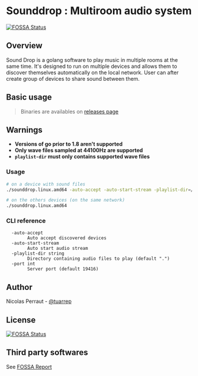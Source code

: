 # Sounddrop : Multiroom audio system
[![FOSSA Status](https://app.fossa.io/api/projects/git%2Bgithub.com%2Fmafzst%2Fsounddrop.svg?type=shield)](https://app.fossa.io/projects/git%2Bgithub.com%2Fmafzst%2Fsounddrop?ref=badge_shield)

## Overview

Sound Drop is a golang software to play music in multiple rooms at the same time.
It's designed to run on multiple devices and allows them to discover themselves automatically on the local network.
User can after create group of devices to share sound between them.

## Basic usage
> Binaries are availables on [releases page](https://github.com/tuarrep/sounddrop/releases/)
## Warnings
- **Versions of go prior to 1.8 aren't supported**
- **Only wave files sampled at 44100Hz are supported**
- **`playlist-dir` must only contains supported wave files**

### Usage
```bash
# on a device with sound files
./sounddrop.linux.amd64 -auto-accept -auto-start-stream -playlist-dir=/path/to/sounds/folder

# on the others devices (on the same network)
./sounddrop.linux.amd64
```

### CLI reference
```
  -auto-accept
        Auto accept discovered devices
  -auto-start-stream
        Auto start audio stream
  -playlist-dir string
        Directory containing audio files to play (default ".")
  -port int
        Server port (default 19416)

```

## Author

Nicolas Perraut - [@tuarrep](https://github.com/tuarrep)


## License
[![FOSSA Status](https://app.fossa.io/api/projects/git%2Bgithub.com%2Fmafzst%2Fsounddrop.svg?type=large)](https://app.fossa.io/projects/git%2Bgithub.com%2Fmafzst%2Fsounddrop?ref=badge_large)

## Third party softwares
See [FOSSA Report](https://app.fossa.io/attribution/f77bb2ca-2a14-4cc0-98c9-eb438f6814fe)
